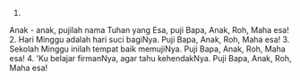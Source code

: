 1.
Anak - anak, pujilah nama Tuhan yang Esa,
puji Bapa, Anak, Roh, Maha esa!
2.
Hari Minggu adalah hari suci bagiNya.
Puji Bapa, Anak, Roh, Maha esa!
3.
Sekolah Minggu inilah tempat baik memujiNya.
Puji Bapa, Anak, Roh, Maha esa!
4.
'Ku belajar firmanNya, agar tahu kehendakNya.
Puji Bapa, Anak, Roh, Maha esa!